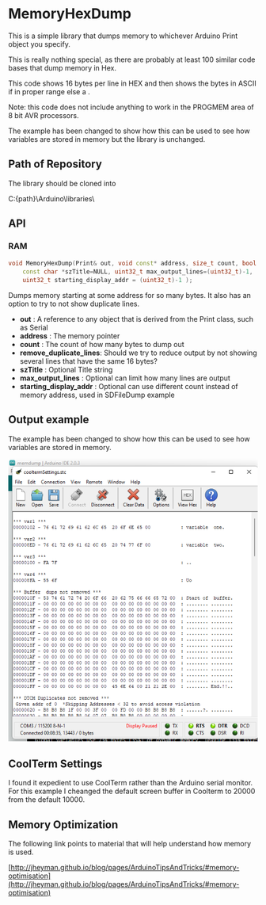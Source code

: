 # MemoryHexDump

This is a simple library that dumps memory to whichever Arduino Print object you specify. 

This is really nothing special, as there are probably at least 100 similar code bases that dump memory in Hex.

This code shows 16 bytes per line in HEX and then shows the bytes in ASCII if in proper range else a .

Note: this code does not include anything to work in the PROGMEM area of 8 bit AVR processors. 

The example has been changed to show how this can be used to see how variables are stored in memory but the library is unchanged.

## Path of Repository

The library should be cloned into

C:\{path}\Arduino\libraries\

## API

### RAM

```c++
void MemoryHexDump(Print& out, void const* address, size_t count, bool remove_duplicate_lines, 
	const char *szTitle=NULL, uint32_t max_output_lines=(uint32_t)-1, 
	uint32_t starting_display_addr = (uint32_t)-1 );

```
Dumps memory starting at some address for so many bytes.  It also has an option to 
try to not show duplicate lines. 

- **out** : A reference to any object that is derived from the Print class, such as Serial
- **address** : The memory pointer
- **count** : The count of how many bytes to dump out
- **remove_duplicate_lines**: Should we try to reduce output by not showing several lines that have the same 16 bytes?
- **szTitle** : Optional Title string
- **max_output_lines** : Optional can limit how many lines are output
- **starting_display_addr** : Optional can use different count instead of memory address, used in SDFileDump example


## Output example

The example has been changed to show how this can be used to see how variables are stored in memory.

![](example_output.png)

## CoolTerm Settings

I found it expedient to use CoolTerm rather than the Arduino serial monitor. For this example I cheanged the default screen buffer in Coolterm to 20000 from the default 10000. 

## Memory Optimization

The following link points to material that will help understand how memory is used.

[http://jheyman.github.io/blog/pages/ArduinoTipsAndTricks/#memory-optimisation](http://jheyman.github.io/blog/pages/ArduinoTipsAndTricks/#memory-optimisation)

